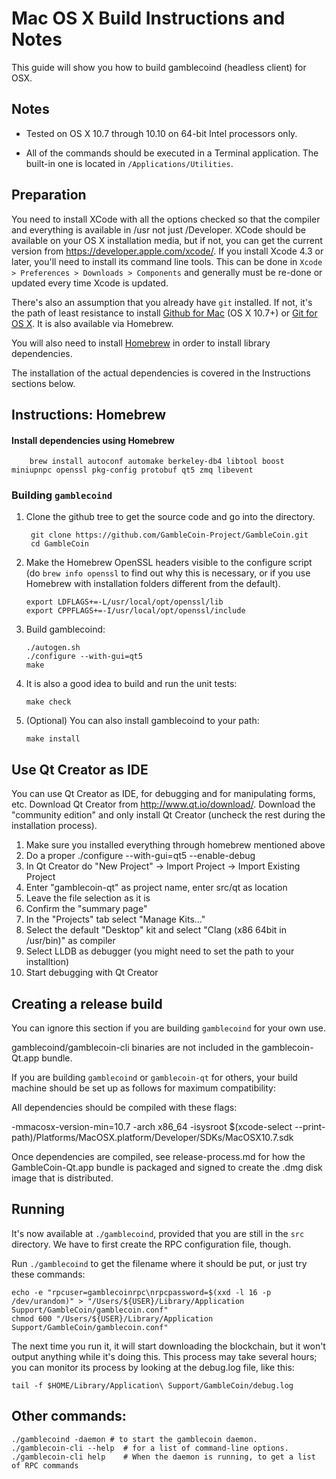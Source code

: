 Mac OS X Build Instructions and Notes
====================================
This guide will show you how to build gamblecoind (headless client) for OSX.

Notes
-----

* Tested on OS X 10.7 through 10.10 on 64-bit Intel processors only.

* All of the commands should be executed in a Terminal application. The
built-in one is located in `/Applications/Utilities`.

Preparation
-----------

You need to install XCode with all the options checked so that the compiler
and everything is available in /usr not just /Developer. XCode should be
available on your OS X installation media, but if not, you can get the
current version from https://developer.apple.com/xcode/. If you install
Xcode 4.3 or later, you'll need to install its command line tools. This can
be done in `Xcode > Preferences > Downloads > Components` and generally must
be re-done or updated every time Xcode is updated.

There's also an assumption that you already have `git` installed. If
not, it's the path of least resistance to install [Github for Mac](https://mac.github.com/)
(OS X 10.7+) or
[Git for OS X](https://code.google.com/p/git-osx-installer/). It is also
available via Homebrew.

You will also need to install [Homebrew](http://brew.sh) in order to install library
dependencies.

The installation of the actual dependencies is covered in the Instructions
sections below.

Instructions: Homebrew
----------------------

#### Install dependencies using Homebrew

        brew install autoconf automake berkeley-db4 libtool boost miniupnpc openssl pkg-config protobuf qt5 zmq libevent

### Building `gamblecoind`

1. Clone the github tree to get the source code and go into the directory.

        git clone https://github.com/GambleCoin-Project/GambleCoin.git
        cd GambleCoin

2.  Make the Homebrew OpenSSL headers visible to the configure script  (do ```brew info openssl``` to find out why this is necessary, or if you use Homebrew with installation folders different from the default).

        export LDFLAGS+=-L/usr/local/opt/openssl/lib
        export CPPFLAGS+=-I/usr/local/opt/openssl/include

3.  Build gamblecoind:

        ./autogen.sh
        ./configure --with-gui=qt5
        make

4.  It is also a good idea to build and run the unit tests:

        make check

4.  (Optional) You can also install gamblecoind to your path:

        make install

Use Qt Creator as IDE
------------------------
You can use Qt Creator as IDE, for debugging and for manipulating forms, etc.
Download Qt Creator from http://www.qt.io/download/. Download the "community edition" and only install Qt Creator (uncheck the rest during the installation process).

1. Make sure you installed everything through homebrew mentioned above
2. Do a proper ./configure --with-gui=qt5 --enable-debug
3. In Qt Creator do "New Project" -> Import Project -> Import Existing Project
4. Enter "gamblecoin-qt" as project name, enter src/qt as location
5. Leave the file selection as it is
6. Confirm the "summary page"
7. In the "Projects" tab select "Manage Kits..."
8. Select the default "Desktop" kit and select "Clang (x86 64bit in /usr/bin)" as compiler
9. Select LLDB as debugger (you might need to set the path to your installtion)
10. Start debugging with Qt Creator

Creating a release build
------------------------
You can ignore this section if you are building `gamblecoind` for your own use.

gamblecoind/gamblecoin-cli binaries are not included in the gamblecoin-Qt.app bundle.

If you are building `gamblecoind` or `gamblecoin-qt` for others, your build machine should be set up
as follows for maximum compatibility:

All dependencies should be compiled with these flags:

 -mmacosx-version-min=10.7
 -arch x86_64
 -isysroot $(xcode-select --print-path)/Platforms/MacOSX.platform/Developer/SDKs/MacOSX10.7.sdk

Once dependencies are compiled, see release-process.md for how the GambleCoin-Qt.app
bundle is packaged and signed to create the .dmg disk image that is distributed.

Running
-------

It's now available at `./gamblecoind`, provided that you are still in the `src`
directory. We have to first create the RPC configuration file, though.

Run `./gamblecoind` to get the filename where it should be put, or just try these
commands:

    echo -e "rpcuser=gamblecoinrpc\nrpcpassword=$(xxd -l 16 -p /dev/urandom)" > "/Users/${USER}/Library/Application Support/GambleCoin/gamblecoin.conf"
    chmod 600 "/Users/${USER}/Library/Application Support/GambleCoin/gamblecoin.conf"

The next time you run it, it will start downloading the blockchain, but it won't
output anything while it's doing this. This process may take several hours;
you can monitor its process by looking at the debug.log file, like this:

    tail -f $HOME/Library/Application\ Support/GambleCoin/debug.log

Other commands:
-------

    ./gamblecoind -daemon # to start the gamblecoin daemon.
    ./gamblecoin-cli --help  # for a list of command-line options.
    ./gamblecoin-cli help    # When the daemon is running, to get a list of RPC commands
